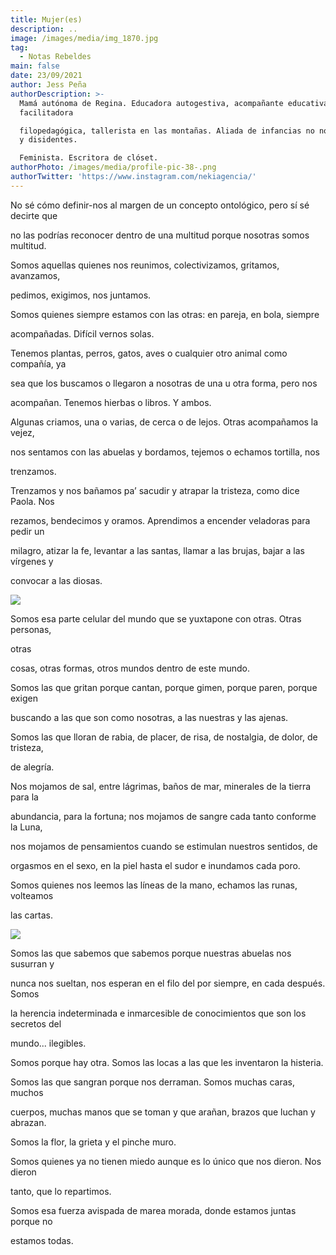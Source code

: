 ```yaml
---
title: Mujer(es)
description: ..
image: /images/media/img_1870.jpg
tag:
  - Notas Rebeldes
main: false
date: 23/09/2021
author: Jess Peña
authorDescription: >-
  Mamá autónoma de Regina. Educadora autogestiva, acompañante educativa,
  facilitadora

  filopedagógica, tallerista en las montañas. Aliada de infancias no normativas
  y disidentes.

  Feminista. Escritora de clóset.
authorPhoto: /images/media/profile-pic-38-.png
authorTwitter: 'https://www.instagram.com/nekiagencia/'
---
```



No sé cómo definir-nos al margen de un concepto ontológico, pero sí sé decirte que

no las podrías reconocer dentro de una multitud porque nosotras somos multitud.

Somos aquellas quienes nos reunimos, colectivizamos, gritamos, avanzamos,

pedimos, exigimos, nos juntamos.

Somos quienes siempre estamos con las otras: en pareja, en bola, siempre

acompañadas. Difícil vernos solas.

Tenemos plantas, perros, gatos, aves o cualquier otro animal como compañía, ya

sea que los buscamos o llegaron a nosotras de una u otra forma, pero nos

acompañan. Tenemos hierbas o libros. Y ambos.

Algunas criamos, una o varias, de cerca o de lejos. Otras acompañamos la vejez,

nos sentamos con las abuelas y bordamos, tejemos o echamos tortilla, nos

trenzamos.

Trenzamos y nos bañamos pa’ sacudir y atrapar la tristeza, como dice Paola. Nos

rezamos, bendecimos y oramos. Aprendimos a encender veladoras para pedir un

milagro, atizar la fe, levantar a las santas, llamar a las brujas, bajar a las vírgenes y

convocar a las diosas.



![](/images/media/img_1870.jpg)



Somos esa parte celular del mundo que se yuxtapone con otras. Otras personas,

otras

cosas, otras formas, otros mundos dentro de este mundo.

Somos las que gritan porque cantan, porque gimen, porque paren, porque exigen

buscando a las que son como nosotras, a las nuestras y las ajenas.

Somos las que lloran de rabia, de placer, de risa, de nostalgia, de dolor, de tristeza,

de alegría.

Nos mojamos de sal, entre lágrimas, baños de mar, minerales de la tierra para la

abundancia, para la fortuna; nos mojamos de sangre cada tanto conforme la Luna,

nos mojamos de pensamientos cuando se estimulan nuestros sentidos, de

orgasmos en el sexo, en la piel hasta el sudor e inundamos cada poro.

Somos quienes nos leemos las líneas de la mano, echamos las runas, volteamos

las cartas.

![](/images/media/img_1894.jpg)







Somos las que sabemos que sabemos porque nuestras abuelas nos susurran y

nunca nos sueltan, nos esperan en el filo del por siempre, en cada después. Somos

la herencia indeterminada e inmarcesible de conocimientos que son los secretos del

mundo... ilegibles.

Somos porque hay otra. Somos las locas a las que les inventaron la histeria.

Somos las que sangran porque nos derraman. Somos muchas caras, muchos

cuerpos, muchas manos que se toman y que arañan, brazos que luchan y abrazan.

Somos la flor, la grieta y el pinche muro.

Somos quienes ya no tienen miedo aunque es lo único que nos dieron. Nos dieron

tanto, que lo repartimos.

Somos esa fuerza avispada de marea morada, donde estamos juntas porque no

estamos todas.
